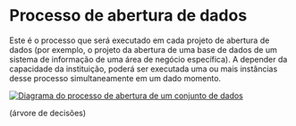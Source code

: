 Processo de abertura de dados
====

Este é o processo que será executado em cada projeto de abertura de dados
(por exemplo, o projeto da abertura de uma base de dados de um sistema de
informação de uma área de negócio específica). A depender da capacidade
da instituição, poderá ser executada uma ou mais instâncias desse processo
simultaneamente em um dado momento.

[<img alt="Diagrama do processo de abertura de um conjunto de dados" src="https://raw.githubusercontent.com/dadosgovbr/kit/master/public/img/Processo%20Publica%C3%A7%C3%A3o%20Dados%20Abertos.png">](https://raw.githubusercontent.com/dadosgovbr/kit/master/public/img/Processo%20Publica%C3%A7%C3%A3o%20Dados%20Abertos%20-%20com%20titulo.png)

(árvore de decisões)

